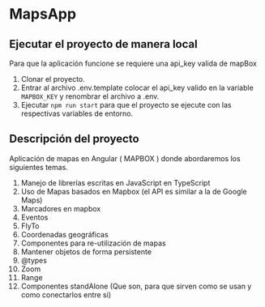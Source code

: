 # MapsApp

## Ejecutar el proyecto de manera local

Para que la aplicación funcione se requiere una api_key valida de mapBox

1. Clonar el proyecto. 
2. Entrar al archivo .env.template colocar el api_key valido en la variable ```MAPBOX_KEY``` y renombrar el archivo a .env.
3. Ejecutar ```npm run start``` para que el proyecto se ejecute con las respectivas variables de entorno.


## Descripción del proyecto

Aplicación de mapas en Angular ( MAPBOX ) donde abordaremos los siguientes temas.

1. Manejo de librerías escritas en JavaScript en TypeScript
2. Uso de Mapas basados en Mapbox (el API es similar a la de Google Maps)
3. Marcadores en mapbox
4. Eventos
5. FlyTo
6. Coordenadas geográficas
7. Componentes para re-utilización de mapas
8. Mantener objetos de forma persistente
9. @types
10. Zoom
11. Range
12. Componentes standAlone (Que son, para que sirven como se usan y como conectarlos entre si)






